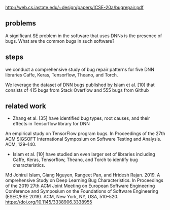 http://web.cs.iastate.edu/~design/papers/ICSE-20a/bugrepair.pdf



## problems
A significant SE problem in the software that uses DNNs is the presence of bugs. What are the common bugs in such software?

## steps
we conduct a comprehensive study of bug repair patterns for five DNN libraries Caffe, Keras, Tensorflow,
Theano, and Torch.

We leverage the dataset of DNN bugs published by Islam et al. [10] that consists of 415 bugs from Stack Overflow and 555 bugs from Github

## related work
* Zhang et al. [35] have identified bug types, root causes, and their effects in Tensorflow library for DNN

An empirical study on TensorFlow program bugs. In Proceedings of the 27th ACM SIGSOFT International Symposium on Software Testing and Analysis. ACM, 129–140.

* Islam et al. [10] have studied an even larger set of libraries including Caffe, Keras, Tensorflow, Theano, and Torch to identify bug characteristics. 

Md Johirul Islam, Giang Nguyen, Rangeet Pan, and Hridesh Rajan. 2019. A omprehensive Study on Deep Learning Bug Characteristics. In Proceedings of the 2019 27th ACM Joint Meeting on European Software Engineering Conference and Symposium on the Foundations of Software Engineering (ESEC/FSE 2019). ACM,
New York, NY, USA, 510–520. https://doi.org/10.1145/3338906.3338955

